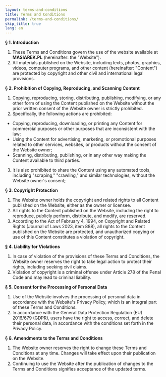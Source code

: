 ```yaml
---
layout: terms-and-conditions
title: Terms and Conditions
permalink: /terms-and-conditions/
skip_title: true
lang: en
---
```


**§ 1. Introduction**

1. These Terms and Conditions govern the use of the website available at **MASIAREK.PL** (hereinafter: the "Website").
2. All materials published on the Website, including texts, photos, graphics, videos, computer programs, and other content (hereinafter: "Content") are protected by copyright and other civil and international legal provisions.

**§ 2. Prohibition of Copying, Reproducing, and Scanning Content**

1. Copying, reproducing, storing, distributing, publishing, modifying, or any other form of using the Content published on the Website without the prior written consent of the Website owner is strictly prohibited.
2. Specifically, the following actions are prohibited:
- Copying, reproducing, downloading, or printing any Content for commercial purposes or other purposes that are inconsistent with the law;
- Using the Content for advertising, marketing, or promotional purposes related to other services, websites, or products without the consent of the Website owner;
- Scanning, distributing, publishing, or in any other way making the Content available to third parties.
3. It is also prohibited to share the Content using any automated tools, including "scraping," "crawling," and similar technologies, without the Website owner's consent;

**§ 3. Copyright Protection**

1. The Website owner holds the copyright and related rights to all Content published on the Website, either as the owner or licensee.
2. All rights to the Content published on the Website, including the right to reproduce, publicly perform, distribute, and modify, are reserved.
2. According to the Act of February 4, 1994, on Copyright and Related Rights (Journal of Laws 2023, item 888), all rights to the Content published on the Website are protected, and unauthorized copying or use of this Content constitutes a violation of copyright.

**§ 4. Liability for Violations**

1. In case of violation of the provisions of these Terms and Conditions, the Website owner reserves the right to take legal action to protect their rights, including seeking civil claims.
2. Violation of copyright is a criminal offense under Article 278 of the Penal Code and may lead to criminal liability.

**§ 5. Consent for the Processing of Personal Data**

1. Use of the Website involves the processing of personal data in accordance with the Website's Privacy Policy, which is an integral part of these Terms and Conditions.
2. In accordance with the General Data Protection Regulation (EU) 2016/679 (GDPR), users have the right to access, correct, and delete their personal data, in accordance with the conditions set forth in the Privacy Policy.

**§ 6. Amendments to the Terms and Conditions**

1. The Website owner reserves the right to change these Terms and Conditions at any time. Changes will take effect upon their publication on the Website.
2. Continuing to use the Website after the publication of changes to the Terms and Conditions signifies acceptance of the updated terms.

